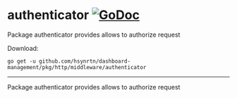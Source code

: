 # authenticator [![GoDoc](https://godoc.org/github.com/hsynrtn/dashboard-management/pkg/http/middleware/authenticator?status.svg)](https://godoc.org/github.com/hsynrtn/dashboard-management/pkg/http/middleware/authenticator)
Package authenticator provides allows to authorize request

Download:
```shell
go get -u github.com/hsynrtn/dashboard-management/pkg/http/middleware/authenticator
```

* * *
Package authenticator provides allows to authorize request
